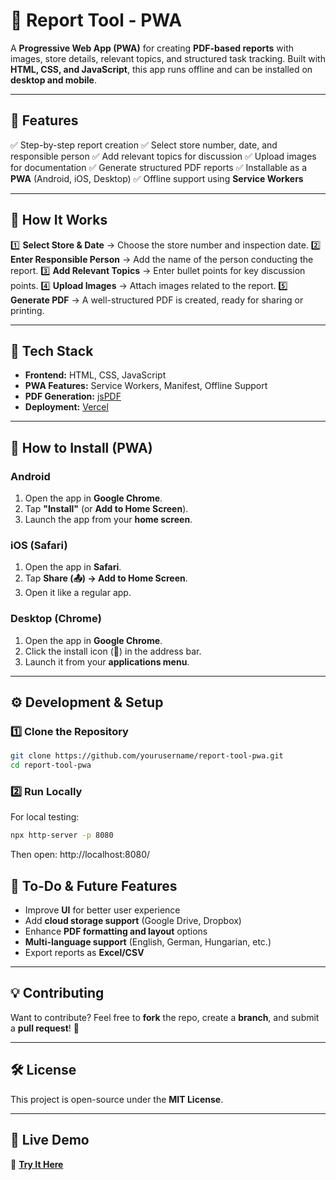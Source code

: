 # 📌 Report Tool - PWA

A **Progressive Web App (PWA)** for creating **PDF-based reports** with images, store details, relevant topics, and structured task tracking. Built with **HTML, CSS, and JavaScript**, this app runs offline and can be installed on **desktop and mobile**.

---

## 🚀 Features
✅ Step-by-step report creation
✅ Select store number, date, and responsible person
✅ Add relevant topics for discussion
✅ Upload images for documentation
✅ Generate structured PDF reports
✅ Installable as a **PWA** (Android, iOS, Desktop)
✅ Offline support using **Service Workers**

---

## 📸 How It Works

1️⃣ **Select Store & Date** → Choose the store number and inspection date.
2️⃣ **Enter Responsible Person** → Add the name of the person conducting the report.
3️⃣ **Add Relevant Topics** → Enter bullet points for key discussion points.
4️⃣ **Upload Images** → Attach images related to the report.
5️⃣ **Generate PDF** → A well-structured PDF is created, ready for sharing or printing.

---

## 🔧 Tech Stack

- **Frontend:** HTML, CSS, JavaScript
- **PWA Features:** Service Workers, Manifest, Offline Support
- **PDF Generation:** [jsPDF](https://github.com/parallax/jsPDF)
- **Deployment:** [Vercel](https://vercel.com/)

---

## 📲 How to Install (PWA)

### **Android**
1. Open the app in **Google Chrome**.
2. Tap **"Install"** (or **Add to Home Screen**).
3. Launch the app from your **home screen**.

### **iOS (Safari)**
1. Open the app in **Safari**.
2. Tap **Share (📤) → Add to Home Screen**.
3. Open it like a regular app.

### **Desktop (Chrome)**
1. Open the app in **Google Chrome**.
2. Click the install icon (📌) in the address bar.
3. Launch it from your **applications menu**.

---

## ⚙️ Development & Setup

### **1️⃣ Clone the Repository**

```bash
git clone https://github.com/yourusername/report-tool-pwa.git
cd report-tool-pwa
```

### **2️⃣ Run Locally**
For local testing:

```bash
npx http-server -p 8080
```
Then open: http://localhost:8080/

## 🎯 To-Do & Future Features

- Improve **UI** for better user experience
- Add **cloud storage support** (Google Drive, Dropbox)
- Enhance **PDF formatting and layout** options
- **Multi-language support** (English, German, Hungarian, etc.)
- Export reports as **Excel/CSV**

---

## 💡 Contributing

Want to contribute? Feel free to **fork** the repo, create a **branch**, and submit a **pull request**! 🚀

---

## 🛠️ License

This project is open-source under the **MIT License**.

---

## 📍 Live Demo

🚀 **[Try It Here](https://pdf-report-tool.vercel.app/)**
